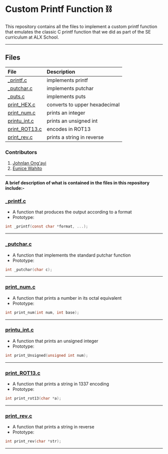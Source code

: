 # Custom Printf Function ⛓️

This repository contains all the files to implement a custom printf function that emulates the classic C printf function that we did as part of the SE curriculum at ALX School.

----

## Files

|**File**|**Description**|
|:-|:-|
|[_printf.c]()|implements printf|
|[_putchar.c]()|implements putchar|
|[_puts.c]()|implements puts|
|[print_HEX.c]()|converts to upper hexadecimal|
|[print_num.c]()|prints an integer |
|[printu_int.c]()|prints an unsigned int|
|[print_ROT13.c]()|encodes in ROT13|
|[print_rev.c]()|prints a string in reverse|

### Contributors

1.  [JohnIan Ong'ayi](github.com/JohnianOngayi)
2.  [Eunice Wahito](github.com/eunicekahinga)

----

**A brief description of what is contained in the files in this repository include:-**

### [_printf.c](https://github.com/JohnIanOngayi/printf/blob/main/_printf.c)

- A function that produces the output according to a format
- Prototype:

```c
int _printf(const char *format, ...);
```

----

### [_putchar.c](https://github.com/JohnIanOngayi/printf/blob/main/_putchar.c)

- A function that implements the standard putchar function
- Prototype:

```c
int _putchar(char c);
```

----

### [print_num.c]()

- A function that prints a number in its octal equivalent
- Prototype:

```c
int print_num(int num, int base);
```

----

### [printu_int.c]()

- A function that prints an unsigned integer
- Prototype:

```c
int print_Unsigned(unsigned int num);
```

----

### [print_ROT13.c]()

- A function that prints a string in 1337 encoding
- Prototype:

```c
int print_rot13(char *a);
```

----

### [print_rev.c]()

- A function that prints a string in reverse
- Prototype:

```c
int print_rev(char *str);
```

----
